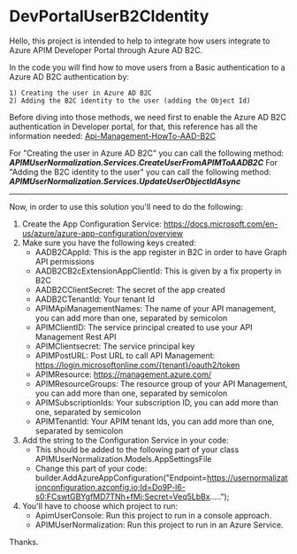 # DevPortalUserB2CIdentity

Hello, this project is intended to help to integrate how users integrate to Azure APIM Developer Portal through Azure AD B2C.

In the code you will find how to move users from a Basic authentication to a Azure AD B2C authentication by:

    1) Creating the user in Azure AD B2C
    2) Adding the B2C identity to the user (adding the Object Id)
   
Before diving into those methods, we need first to enable the Azure AD B2C authentication in Developer portal, for that, this reference has all the information needed: [Api-Management-HowTo-AAD-B2C](https://docs.microsoft.com/en-us/azure/api-management/api-management-howto-aad-b2c)

For "Creating the user in Azure AD B2C" you can call the following method: _**APIMUserNormalization.Services.CreateUserFromAPIMToAADB2C**_
For "Adding the B2C identity to the user" you can call the following method: _**APIMUserNormalization.Services.UpdateUserObjectIdAsync**_

___
Now, in order to use this solution you'll need to do the following:

1. Create the App Configuration Service: https://docs.microsoft.com/en-us/azure/azure-app-configuration/overview
2. Make sure you have the following keys created:
    * AADB2CAppId: This is the app register in B2C in order to have Graph API permissions
    * AADB2CB2cExtensionAppClientId: This is given by a fix property in B2C
    * AADB2CClientSecret: The secret of the app created
    * AADB2CTenantId: Your tenant Id
    * APIMApiManagementNames: The name of your API management, you can add more than one, separated by semicolon
    * APIMClientID: The service principal created to use your API Management Rest API
    * APIMClientsecret: The service principal key
    * APIMPostURL: Post URL to call API Management: https://login.microsoftonline.com/{tenant}/oauth2/token
    * APIMResource: https://management.azure.com/
    * APIMResourceGroups: The resource group of your API Management, you can add more than one, separated by semicolon
    * APIMSubscriptionIds: Your subscription ID, you can add more than one, separated by semicolon
    * APIMTenantId: Your APIM tenant Ids, you can add more than one, separated by semicolon
3. Add the string to the Configuration Service in your code: 
    * This should be added to the following part of your class APIMUserNormalization.Models.AppSettingsFile
    * Change this part of your code: builder.AddAzureAppConfiguration("Endpoint=https://usernormalizationconfiguration.azconfig.io;Id=Do9P-l6-s0:FCswtGBYgfMD7TNh+fMi;Secret=Veq5LbBx.....");
4. You'll have to choose which project to run:
    * ApimUserConsole: Run this project to run in a console approach.
    * APIMUserNormalization: Run this project to run in an Azure Service.
  

Thanks.
